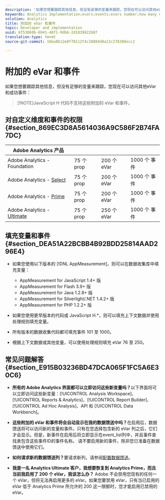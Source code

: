 ```yaml
---
description: '如果您想要跟踪其他信息，但没有足够的变量来跟踪，您现在可以访问其他eVar和成功事件 '
keywords: Analytics Implementation;evars;events;evars number;how many evars;how many events
solution: Analytics
title: 附加的 eVar 和事件
topic: Developer and implementation
uuid: 6f53069b-6941-40f1-9db6-2d1839822b8f
translation-type: tm+mt
source-git-commit: 16ba0b12e0f70112f4c10804d0a13c278388ecc2

---
```



# 附加的 eVar 和事件

如果您想要跟踪其他信息，但没有足够的变量来跟踪，您现在可以访问其他eVar和成功事件：

> [!NOTE]JavaScript H 代码不支持这些附加的 eVar 和事件。

## 对自定义维度和事件的权限 {#section_869EC3D8A5614036A9C586F2B74FA7DC}

| Adobe Analytics 产品 |  |  |  |
|---|---|---|---|
| Adobe Analytics - Foundation | 75 个 prop | 200 个 eVar | 1000 个 事件 |
| Adobe Analytics - [Select](https://www.adobe.com/data-analytics-cloud/analytics/select.html) | 75 个 prop | 200 个 eVar | 1000 个 事件 |
| Adobe Analytics - [Prime](https://www.adobe.com/data-analytics-cloud/analytics/prime.html) | 75 个 prop | 200 个 eVar | 1000 个 事件 |
| Adobe Analytics - [Ultimate](https://www.adobe.com/data-analytics-cloud/analytics/ultimate.html) | 75 个 prop | 250 个 eVar | 1000 个 事件 |

## 填充变量和事件 {#section_DEA51A22BCBB4B92BDD25814AAD296E4}

* 如果您使用以下版本的 [!DNL AppMeasurement]，则可以在数据收集库中填充变量：

   * AppMeasurement for JavaScript 1.4+ 版
   * AppMeasurement for Flash 3.9+ 版
   * AppMeasurement for Java 1.2.8+ 版
   * AppMeasurement for Silverlight/.NET 1.4.2+ 版
   * AppMeasurement for PHP 1.2.2+ 版

* 如果您使用更早版本的代码或 JavaScript H.*，则可以填充上下文数据并使用处理规则填充变量。
* 所有版本的数据收集代码都可填充事件 101 至 1000。
* 根据上下文数据或其他变量，可以使用处理规则填充 eVar 76 至 250。

## 常见问题解答 {#section_E915B03236BD47DCA065F1FC5A6E30C6}

* **所有的 Adobe Analytics 界面都可以立即访问这些新变量吗？**&#x200B;以下界面将可以立即访问这些新变量：[!UICONTROL Analysis Workspace]、[!UICONTROL Reports &amp; Analytics]、[!UICONTROL Report Builder]、[!UICONTROL Ad Hoc Analysis]、API 和 [!UICONTROL Data Workbench]。

* **这些附加的 eVar 和事件将会自动显示在我的数据馈送中吗？**&#x200B;在启用后，数据馈送将可以访问新的变量和事件。只有在您选择包含新的 eVar 列之后，它们才会显示。但是，新事件在启用后将立即显示在event_list列中，并且事件查找表包含这些事件ID的事件名称。 请不要启用新的事件，除非您已准备在数据馈送中使用它们。

* **如何请求新的数据馈送列？**&#x200B;要请求新列，请参阅[配置数据馈送](https://marketing.adobe.com/resources/help/en_US/sc/clickstream/datafeeds_configure.html)。

* **我是一名 Analytics Ultimate 客户，我想要恢复到 Analytics Prime，而且当前我启用了 200 个 eVar，我该怎么办？** Adobe 不会禁用您现有的任何一个 eVar，但将无法再启用更多的 eVar。如果您要禁用 eVar，只有当已启用的 eVar 低于 Analytics Prime 所允许的 200 这一限额时，您才能启用已禁用的 eVar。

